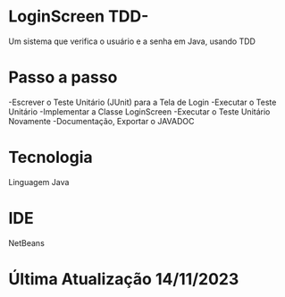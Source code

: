 # LoginScreen TDD-
Um sistema que verifica o usuário e a senha em Java, usando TDD
# Passo a passo
  -Escrever o Teste Unitário (JUnit) para a Tela de Login
  -Executar o Teste Unitário
  -Implementar a Classe LoginScreen
  -Executar o Teste Unitário Novamente
  -Documentação, Exportar o JAVADOC
# Tecnologia
Linguagem Java
# IDE
NetBeans
# Última Atualização 14/11/2023
